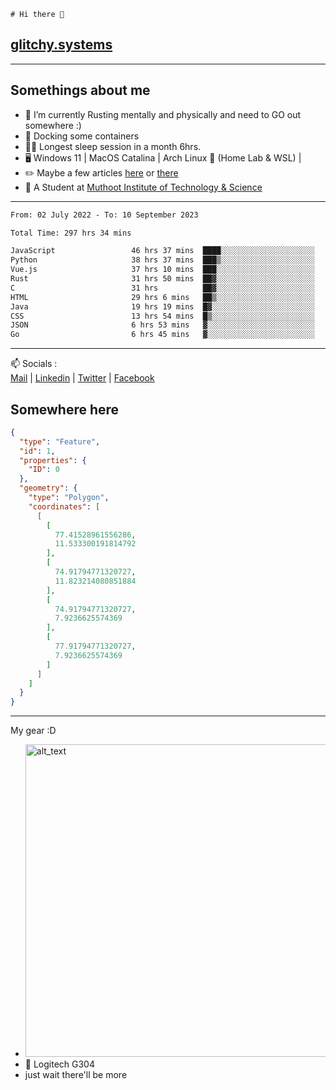```
# Hi there 👋
```
## [glitchy.systems](https://glitchy.systems)
---

## Somethings about me



- 🌱 I’m currently Rusting mentally and physically and need to GO out somewhere :)
- 🐋 Docking some containers
- 😶‍🌫️ Longest sleep session in a month 6hrs.
- 🖥️ Windows 11 | MacOS Catalina | Arch Linux 🦩 (Home Lab & WSL) |
- ✏️ Maybe a few articles [here](https://medium.com/@advaithnarayanan8) or [there](https://medium.com/@advaithnarayanan8)
- 📑 A Student at [Muthoot Institute of Technology & Science](https://mgmits.ac.in/)



---

<!--START_SECTION:waka-->

```txt
From: 02 July 2022 - To: 10 September 2023

Total Time: 297 hrs 34 mins

JavaScript                 46 hrs 37 mins  ████░░░░░░░░░░░░░░░░░░░░░   15.67 %
Python                     38 hrs 37 mins  ███▒░░░░░░░░░░░░░░░░░░░░░   12.98 %
Vue.js                     37 hrs 10 mins  ███░░░░░░░░░░░░░░░░░░░░░░   12.49 %
Rust                       31 hrs 50 mins  ██▓░░░░░░░░░░░░░░░░░░░░░░   10.70 %
C                          31 hrs          ██▓░░░░░░░░░░░░░░░░░░░░░░   10.42 %
HTML                       29 hrs 6 mins   ██▒░░░░░░░░░░░░░░░░░░░░░░   09.78 %
Java                       19 hrs 19 mins  █▓░░░░░░░░░░░░░░░░░░░░░░░   06.49 %
CSS                        13 hrs 54 mins  █▒░░░░░░░░░░░░░░░░░░░░░░░   04.67 %
JSON                       6 hrs 53 mins   ▓░░░░░░░░░░░░░░░░░░░░░░░░   02.32 %
Go                         6 hrs 45 mins   ▓░░░░░░░░░░░░░░░░░░░░░░░░   02.27 %
```

<!--END_SECTION:waka-->

---

📫 Socials :<br>
[Mail](mailto:advaithnarayanan8@gmail.com) | [Linkedin](https://www.linkedin.com/in/advaith-narayanan-a72152214/) | [Twitter](https://twitter.com/advaithnarayan) | [Facebook](https://screenmessage.com/qinq)

## Somewhere here

```geojson
{
  "type": "Feature",
  "id": 1,
  "properties": {
    "ID": 0
  },
  "geometry": {
    "type": "Polygon",
    "coordinates": [
      [
        [
          77.41528961556286,
          11.533300191814792
        ],
        [
          74.91794771320727,
          11.823214080851884
        ],
        [
          74.91794771320727,
          7.9236625574369
        ],
        [
          77.91794771320727,
          7.9236625574369
        ]
      ]
    ]
  }
}
```


--- 
My gear :D

- [<img alt="alt_text" width="500px" src="https://valid.x86.fr/cache/banner/xv24bv-6.png" />](https://valid.x86.fr/xv24bv)
- 🐁 Logitech G304
- just wait there'll be more

